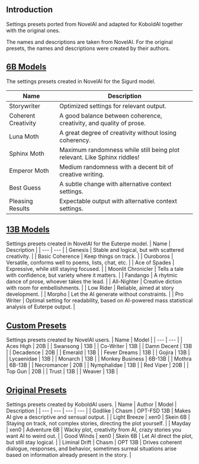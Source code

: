 ## Introduction
Settings presets ported from NovelAI and adapted for KoboldAI together with the original ones.

The names and descriptions are taken from NovelAI. For the original presets, the names and descriptions were created by their authors.

## [6B Models](https://drive.google.com/drive/folders/1mXG126USSEfJmd444QgGMgGQScABAPou)
The settings presets created in NovelAI for the Sigurd model.

| Name | Description |
| --- | --- |
| Storywriter | Optimized settings for relevant output. |
| Coherent Creativity | A good balance between coherence, creativity, and quality of prose. |
| Luna Moth | A great degree of creativity without losing coherency. |
| Sphinx Moth | Maximum randomness while still being plot relevant. Like Sphinx riddles! |
| Emperor Moth | Medium randomness with a decent bit of creative writing. |
| Best Guess | A subtle change with alternative context settings. |
| Pleasing Results | Expectable output with alternative context settings. |
## [13B Models](https://drive.google.com/drive/folders/1kTKfVn0nvYdv7IsUOQbpGWc_1SMP15wn)
Settings presets created in NovelAI for the Euterpe model.
| Name | Description |
| --- | --- |
| Genesis | Stable and logical, but with scattered creativity. |
| Basic Coherence | Keep things on track. |
| Ouroboros | Versatile, conforms well to poems, lists, chat, etc. |
| Ace of Spades | Expressive, while still staying focused. |
| Moonlit Chronicler | Tells a tale with confidence, but variety where it matters. |
| Fandango | A rhytmic dance of prose, whoever takes the lead. |
| All-Nighter | Creative diction with room for embellishments. |
| Low Rider | Reliable, aimed at story development. |
| Morpho | Let the AI generate without constraints. |
| Pro Writer | Optimal setting for readability, based on AI-powered mass statistical analysis of Euterpe output. |
## [Custom Presets](https://drive.google.com/drive/folders/1BFZZY5-lunsZYvtJ9vstiBkH8FY6uj-0)
Settings presets created by NovelAI users.
| Name | Model |
| --- | --- |
| Aces High | 20B |
| Swansong | 13B |
| Co-Writer | 13B |
| Damn Decent | 13B |
| Decadence | 20B |
| Emerald | 13B |
| Fever Dreams | 13B |
| Gojira | 13B |
| Lycaenidae | 13B |
| Monarch | 13B |
| Monkey Business | 6B-13B |
| Mothra | 6B-13B |
| Necromancer | 20B |
| Nymphalidae | 13B |
| Red Viper | 20B |
| Top Gun | 20B |
| Trust | 13B |
| Weaver | 13B |
## [Original Presets](https://drive.google.com/drive/folders/1DU0jXN8TtDEpPVZAlEn7ZsYYhh0io4qa)
Settings presets created by KoboldAI users.
| Name | Author | Model | Description |
| --- | --- | --- | --- |
| Godlike | Chasm | OPT-FSD 13B | Makes AI give a descriptive and sensual output. |
| Light Breeze | xen0 | Skein 6B | Staying on track, not complex stories, directing the plot yourself. |
| Mayday | xen0 | Adventure 6B | Wacky plot, creativity from AI, crazy stories you want AI to weird out. |
| Good Winds | xen0 | Skein 6B | Let AI direct the plot, but still stay logical. |
| Liminal Drift | Chasm | OPT 13B | Drives coherent dialogue, responses, and behavior, sometimes surreal situations arise based on information already present in the story. |